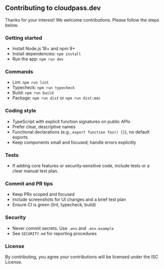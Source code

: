 ## Contributing to cloudpass.dev

Thanks for your interest! We welcome contributions. Please follow the steps below.

### Getting started
- Install Node.js 18+ and npm 9+
- Install dependencies: `npm install`
- Run the app: `npm run dev`

### Commands
- Lint: `npm run lint`
- Typecheck: `npm run typecheck`
- Build: `npm run build`
- Package: `npm run dist` or `npm run dist:mac`

### Coding style
- TypeScript with explicit function signatures on public APIs
- Prefer clear, descriptive names
- Functional declarations (e.g., `export function foo() {}`), no default exports
- Keep components small and focused; handle errors explicitly

### Tests
- If adding core features or security‑sensitive code, include tests or a clear manual test plan.

### Commit and PR tips
- Keep PRs scoped and focused
- Include screenshots for UI changes and a brief test plan
- Ensure CI is green (lint, typecheck, build)

### Security
- Never commit secrets. Use `.env` and `.env.example`
- See `SECURITY.md` for reporting procedures

### License
By contributing, you agree your contributions will be licensed under the ISC License.
